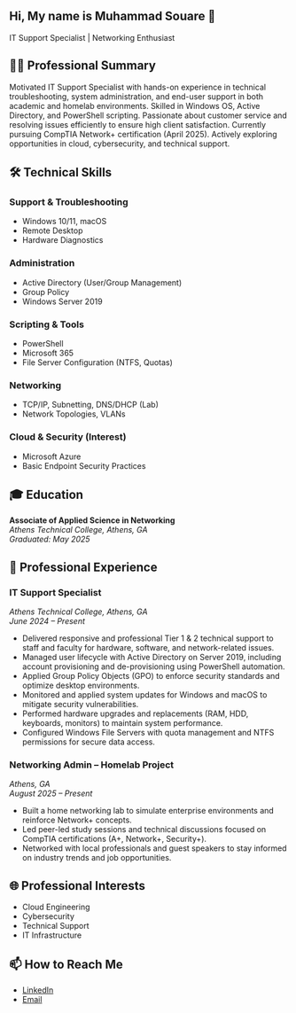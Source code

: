 ## Hi, My name is Muhammad Souare 👋

 
  IT Support Specialist | Networking Enthusiast
</h1>

<!-- Professional Summary -->
## 👨‍💻 Professional Summary
<p>
  Motivated IT Support Specialist with hands-on experience in technical troubleshooting, system administration, and end-user support in both academic and homelab environments. Skilled in Windows OS, Active Directory, and PowerShell scripting. Passionate about customer service and resolving issues efficiently to ensure high client satisfaction. Currently pursuing CompTIA Network+ certification (April 2025). Actively exploring opportunities in cloud, cybersecurity, and technical support.
</p>

<!-- Technical Skills -->
## 🛠️ Technical Skills
### Support & Troubleshooting
- Windows 10/11, macOS
- Remote Desktop
- Hardware Diagnostics

### Administration
- Active Directory (User/Group Management)
- Group Policy
- Windows Server 2019

### Scripting & Tools
- PowerShell
- Microsoft 365
- File Server Configuration (NTFS, Quotas)

### Networking
- TCP/IP, Subnetting, DNS/DHCP (Lab)
- Network Topologies, VLANs

### Cloud & Security (Interest)
- Microsoft Azure
- Basic Endpoint Security Practices

<!-- Education -->
## 🎓 Education
**Associate of Applied Science in Networking**  
*Athens Technical College, Athens, GA*  
*Graduated: May 2025*

<!-- Professional Experience -->
## 💼 Professional Experience
### IT Support Specialist
*Athens Technical College, Athens, GA*  
*June 2024 – Present*
- Delivered responsive and professional Tier 1 & 2 technical support to staff and faculty for hardware, software, and network-related issues.
- Managed user lifecycle with Active Directory on Server 2019, including account provisioning and de-provisioning using PowerShell automation.
- Applied Group Policy Objects (GPO) to enforce security standards and optimize desktop environments.
- Monitored and applied system updates for Windows and macOS to mitigate security vulnerabilities.
- Performed hardware upgrades and replacements (RAM, HDD, keyboards, monitors) to maintain system performance.
- Configured Windows File Servers with quota management and NTFS permissions for secure data access.

### Networking Admin – Homelab Project
*Athens, GA*  
*August 2025 – Present*
- Built a home networking lab to simulate enterprise environments and reinforce Network+ concepts.
- Led peer-led study sessions and technical discussions focused on CompTIA certifications (A+, Network+, Security+).
- Networked with local professionals and guest speakers to stay informed on industry trends and job opportunities.

<!-- Professional Interests -->
## 🌐 Professional Interests
- Cloud Engineering
- Cybersecurity
- Technical Support
- IT Infrastructure

<!-- Contact Information -->
## 📫 How to Reach Me
- [LinkedIn](https://www.linkedin.com/in/muhammad-souare-3baaa7352/)
- [Email](mailto:samassidu78@gmail.com)
